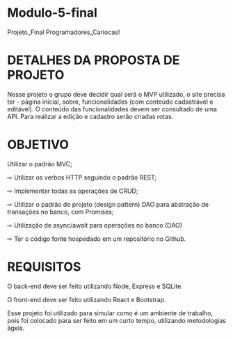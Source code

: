# Modulo-5-final
Projeto_Final Programadores_Cariocas!


# DETALHES DA PROPOSTA DE PROJETO


Nesse projeto o grupo deve decidir qual será o MVP utilizado, o site precisa ter - página inicial, sobre, funcionalidades (com conteúdo cadastrável e editável). O conteúdo das funcionalidades devem ser consultado de uma API. Para realizar a edição e cadastro serão criadas rotas.

# OBJETIVO


Utilizar o padrão MVC;

⇨ Utilizar os verbos HTTP seguindo o padrão REST;

⇨ Implementar todas as operações de CRUD;

⇨ Utilizar o padrão de projeto (design pattern) DAO para abstração de transações no banco, com Promises;

⇨ Utilização de async/await para operações no banco (DAO)

⇨ Ter o código fonte hospedado em um repositório no Github.

# REQUISITOS

O back-end deve ser feito utilizando Node, Express e SQLite.

O front-end deve ser feito utilizando React e Bootstrap.

Esse projeto foi utilizado para simular como é um ambiente de trabalho, pois foi colocado para ser feito em um curto tempo, utilizando metodologias ágeis.
